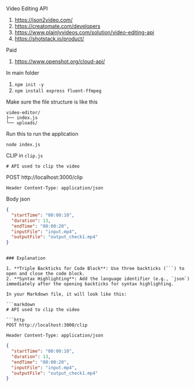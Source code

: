 Video Editing API
1. https://json2video.com/
2. https://creatomate.com/developers
3. https://www.plainlyvideos.com/solution/video-editing-api
4. https://shotstack.io/product/

Paid
1. https://www.openshot.org/cloud-api/



In main folder

1. ```npm init -y```
2. ```npm install express fluent-ffmpeg```


Make sure the file structure is like this

```
video-editor/
├── index.js
└── uploads/
```

Run this to run the application

```node index.js```



CLIP 
in ```clip.js```

```
# API used to clip the video
```
POST http://localhost:3000/clip
```
Header Content-Type: application/json
```
Body json
```json
{
  "startTime": "00:00:10",
  "duration": 13,
  "endTime": "00:00:20",
  "inputFile": "input.mp4",
  "outputFile": "output_check1.mp4"
}
```
```

### Explanation

1. **Triple Backticks for Code Block**: Use three backticks (```) to open and close the code block.
2. **Syntax Highlighting**: Add the language identifier (e.g., `json`) immediately after the opening backticks for syntax highlighting.

In your Markdown file, it will look like this:

```markdown
# API used to clip the video

```http
POST http://localhost:3000/clip
```

```http
Header Content-Type: application/json
```

```json
{
  "startTime": "00:00:10",
  "duration": 13,
  "endTime": "00:00:20",
  "inputFile": "input.mp4",
  "outputFile": "output_check1.mp4"
}
```
```